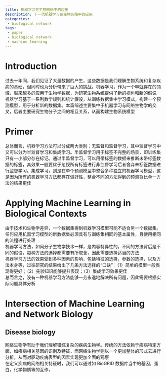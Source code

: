```yaml
---
title: 机器学习在生物网络中的应用
description: 下一代机器学习在生物网络中的应用
categories:
 - biological network
tags:
 - paper
 - biological network
 - machine learning
---
```


# Introduction
过去十年间，我们见证了大量数据的产生，这些数据是我们理解生物系统和复杂疾病的基础，但同时也为分析带来了巨大的挑战。机器学习，作为一个早就存在的领域，越来越多的应用于生物学数据，为研究生物系统提供了新的视角和新的假说  
机器学习基于一系列数学规则和统计假设，从训练数据集中学习模式，构建一个预测模型，用于分析新的数据集。本篇综述主要集中于机器学习与网络生物学的交叉，后者主要研究生物分子之间的相互关系，从而构建生物系统模型  
  
# Primer
总体而言，机器学习方法可以分成两大类别：无监督和监督学习，其中监督学习中又可以分为半监督学习和集成学习。半监督学习用于标签不完整的场景，即训练集只有一小部分存在标记。通过半监督学习，可以用带标签的数据来推断未带标签数据的标签，其效果一般要优于忽视所有标签进行非监督学习后者舍弃未标签数据进行监督学习。集成学习，则是在单个预测模型中整合多种独立的机器学习模型，这是因为所有的机器学习方法都存在偏好性，整合不同的方法得到的预测将比单一方法的结果更佳  
  
# Applying Machine Learning in Biological Contexts  
由于技术和生物学差异，一个数据集得到机器学习模型可能不适合另一个数据集。任何应用机器学习模型的新数据集必须具有与训练集相同的基本属性，且使用相同的流程进行处理  
机器学习方法，如同分子生物学技术一样，是内容特异性的，不同的方法背后是不同的假设，每种方法的选择都需要有所取舍，因此需要选择适当的方法  
机器学习方法的效果受到多种因素的影响，包括特征的选择，参数的选择，以及方法本身等，过往研究的结果给出了几条方法选择的“口诀”：（1）简单的模型一般表现得更好；（2）先验知识能够提升表现；（3）集成学习效果更佳  
总而言之，没有一种机器学习方法能够一劳永逸地解决所有问题，因此需要根据实际问题具体分析  
  
# Intersection of Machine Learning and Network Biology  
## Disease biology
网络生物学有助于我们理解错综复杂的疾病生物学。传统的方法依赖于疾病特定方面，如疾病相关基因的识别及特征，而网络生物学则以一个更加整体的形式去进行分析，从而对驱动疾病表型的因素实现更加全面的观察  
在定义疾病的网络相关特征时，我们可以通过如 BioGRID 数据库当中的基因，蛋白，化学物质等的互作，
